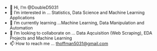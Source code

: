 - 👋 Hi, I’m @DoubleD5031
- 👀 I’m interested in ... Statistics, Data Science and Machine Learning Applications
- 🌱 I’m currently learning ...Machine Learning, Data Manipulation and Automation
- 💞️ I’m looking to collaborate on ... Data Aqcuisition (Web Scraping), EDA Projects and Machine Learning 
- 📫 How to reach me ... thoffman5031@gmail.com

<!---
DoubleD5031/DoubleD5031 is a ✨ special ✨ repository because its `README.md` (this file) appears on your GitHub profile.
You can click the Preview link to take a look at your changes.
--->
